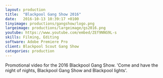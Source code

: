```yaml
---
layout: production
title:  "Blackpool Gang Show 2016"
date:   2016-10-13 10:39:17 +0100
tinyimage: productions/gangshow/logo.png
largeimage: productions/largeimage/gs2016.png
youtube: https://www.youtube.com/embed/ZEf9NNG9L-s
skills: Filming, Editing
software: Adobe Premiere Pro
client: Blackpool Scout Gang Show
categories: production
---
```

<!--The date is in american format, sorry!-->
<!--For the youtube link, copy from the videos page, an example would be 'https://www.youtube.com/embed/rT26VIe_VBQ'-->
<!-- Tinyimage must be 500 x 500 pixels, make background transparent (looks better but optional), url is from the /images directory -->
<!-- Write the description below, no character limit -->

Promotional video for the 2016 Blackpool Gang Show. 'Come and have the night of nights, Blackpool Gang Show and Blackpool lights'.  
